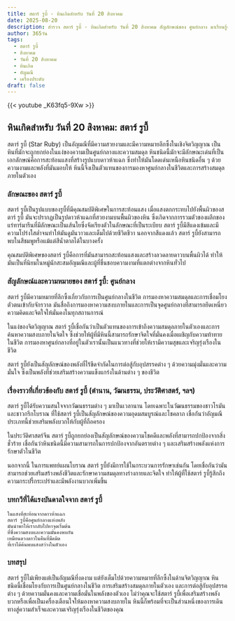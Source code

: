 ```yaml
---
title: สตาร์ รูบี้ - หินเกิดสำหรับ วันที่ 20 สิงหาคม
date: 2025-08-20
description: สำรวจ สตาร์ รูบี้ - หินเกิดสำหรับ วันที่ 20 สิงหาคม สัญลักษณ์ของ ศูนย์กลาง มาเรียนรู้ความหมายลึกซึ้งของหินพิเศษนี้
author: 365วัน
tags:
  - สตาร์ รูบี้
  - สิงหาคม
  - วันที่ 20 สิงหาคม
  - หินเกิด
  - อัญมณี
  - เครื่องประดับ
draft: false
---
```


{{< youtube _K63fq5-9Xw >}}

## หินเกิดสำหรับ วันที่ 20 สิงหาคม: สตาร์ รูบี้

สตาร์ รูบี้ (Star Ruby) เป็นอัญมณีที่มีความสวยงามและมีความหมายลึกซึ้งในเชิงจิตวิญญาณ เป็นหินที่มักจะถูกยกย่องในแง่ของความเป็นศูนย์กลางและความสมดุล หินชนิดนี้มักจะมีลักษณะเด่นที่เป็นเอกลักษณ์คือการสะท้อนแสงที่สร้างรูปแบบดาวห้าแฉก ซึ่งทำให้มันโดดเด่นเหนือหินชนิดอื่น ๆ ด้วยความงามและพลังที่มันมอบให้ หินนี้จึงเป็นตัวแทนของการมองหาศูนย์กลางในชีวิตและการสร้างสมดุลภายในตัวเอง

### ลักษณะของ สตาร์ รูบี้

สตาร์ รูบี้เป็นรูปแบบของรูบี้ที่มีคุณสมบัติพิเศษในการสะท้อนแสง เมื่อแสงตกกระทบไปยังพื้นผิวของสตาร์ รูบี้ มันจะปรากฏเป็นรูปดาวห้าแฉกที่สวยงามบนพื้นผิวของหิน ซึ่งเกิดจากการรวมตัวของผลึกของแร่ทาร์มารีนที่มีลักษณะเป็นเส้นใยซึ่งจัดเรียงตัวในลักษณะที่เป็นระเบียบ สตาร์ รูบี้มีสีแดงเข้มและมีความโปร่งใสต่ำจนทำให้มันดูมันวาวและเต็มไปด้วยชีวิตชีวา นอกจากสีแดงแล้ว สตาร์ รูบี้ยังสามารถพบในสีชมพูหรือแม้แต่สีน้ำตาลได้ในบางครั้ง

คุณสมบัติพิเศษของสตาร์ รูบี้คือการที่มันสามารถสะท้อนแสงและสร้างลวดลายดาวบนพื้นผิวได้ ทำให้มันเป็นที่นิยมในหมู่นักสะสมอัญมณีและผู้ที่ชื่นชอบความงามที่แตกต่างจากหินทั่วไป

### สัญลักษณ์และความหมายของ สตาร์ รูบี้: ศูนย์กลาง

สตาร์ รูบี้มีความหมายที่ลึกซึ้งเกี่ยวกับการเป็นศูนย์กลางในชีวิต การมองหาความสมดุลและการเชื่อมโยงตัวตนเข้ากับจักรวาล มันสื่อถึงการมองหาความสงบภายในและการเป็นจุดศูนย์กลางที่สามารถยึดเหนี่ยวความคิดและจิตใจให้มั่นคงในทุกสถานการณ์

ในแง่ของจิตวิญญาณ สตาร์ รูบี้เชื่อกันว่าเป็นตัวแทนของการเข้าถึงความสมดุลภายในตัวเองและการค้นหาความสงบภายในจิตใจ ซึ่งช่วยให้ผู้ที่มีหินนี้สามารถรักษาจิตใจที่มั่นคงเมื่อเผชิญกับความท้าทายในชีวิต การมองหาศูนย์กลางที่อยู่ในตัวเรานั้นเป็นแนวทางที่ช่วยให้เรามีความสุขและเจริญรุ่งเรืองในชีวิต

สตาร์ รูบี้ยังเป็นสัญลักษณ์ของพลังที่ไร้ขีดจำกัดในการต่อสู้กับอุปสรรคต่าง ๆ ด้วยความมุ่งมั่นและความมั่นใจ ซึ่งเป็นพลังที่ช่วยเสริมสร้างความแข็งแกร่งในด้านต่าง ๆ ของชีวิต

### เรื่องราวที่เกี่ยวข้องกับ สตาร์ รูบี้ (ตำนาน, วัฒนธรรม, ประวัติศาสตร์, ฯลฯ)

สตาร์ รูบี้ได้รับความสนใจจากวัฒนธรรมต่าง ๆ มาเป็นเวลานาน โดยเฉพาะในวัฒนธรรมของชาวโรมันและชาวกรีกโบราณ ที่ใช้สตาร์ รูบี้เป็นสัญลักษณ์ของความอุดมสมบูรณ์และโชคลาภ เชื่อกันว่าอัญมณีประเภทนี้ช่วยเสริมพลังบวกให้กับผู้ที่ถือครอง

ในประวัติศาสตร์จีน สตาร์ รูบี้ถูกยกย่องเป็นสัญลักษณ์ของความโชคดีและพลังที่สามารถปกป้องจากสิ่งชั่วร้าย เชื่อกันว่าหินชนิดนี้มีความสามารถในการปกป้องจากอันตรายต่าง ๆ และเสริมสร้างพลังแห่งการรักษาตัวในชีวิต

นอกจากนี้ ในการแพทย์แผนโบราณ สตาร์ รูบี้ยังมีการใช้ในกระบวนการรักษาเช่นกัน โดยเชื่อกันว่ามันสามารถช่วยเสริมสร้างพลังชีวิตและรักษาความสมดุลทางร่างกายและจิตใจ ทำให้ผู้ที่ใช้สตาร์ รูบี้รู้สึกถึงความกระปรี้กระเปร่าและมีพลังงานบวกเพิ่มขึ้น

### บทกวีที่ได้แรงบันดาลใจจาก สตาร์ รูบี้

```
ในแสงที่สะท้อนจากดาวห้าแฉก  
สตาร์ รูบี้คือศูนย์กลางแห่งพลัง  
มันนำพาให้เรากลับไปหาจุดเริ่มต้น  
ที่ซึ่งความสงบและความมั่นคงพบกัน  
เหมือนดวงดาวในคืนที่มืดมิด  
ที่เราได้ค้นพบแสงสว่างในตัวเอง
```

### บทสรุป

สตาร์ รูบี้ไม่เพียงแต่เป็นอัญมณีที่งดงาม แต่ยังเต็มไปด้วยความหมายที่ลึกซึ้งในด้านจิตวิญญาณ หินชนิดนี้เชื่อมโยงกับการเป็นศูนย์กลางในชีวิต การเสริมสร้างสมดุลภายในตัวเอง และการต่อสู้กับอุปสรรคต่าง ๆ ด้วยความมั่นคงและความเชื่อมั่นในพลังของตัวเอง ไม่ว่าคุณจะใช้สตาร์ รูบี้เพื่อเสริมสร้างพลังบวกหรือเพื่อเป็นเครื่องเตือนใจให้มองหาความสงบภายใน หินนี้ก็พร้อมที่จะเป็นส่วนหนึ่งของการเดินทางสู่ความสำเร็จและความเจริญรุ่งเรืองในชีวิตของคุณ